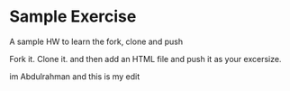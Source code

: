 # Sample Exercise
A sample HW to learn the fork, clone and push

Fork it. Clone it. and then add an HTML file and push it as your excersize.

im Abdulrahman and this is my edit 